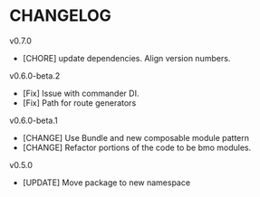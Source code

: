 # CHANGELOG

v0.7.0
- [CHORE] update dependencies. Align version numbers.

v0.6.0-beta.2
- [Fix] Issue with commander DI.
- [Fix] Path for route generators

v0.6.0-beta.1
- [CHANGE] Use Bundle and new composable module pattern
- [CHANGE] Refactor portions of the code to be bmo modules.

v0.5.0
- [UPDATE] Move package to new namespace

